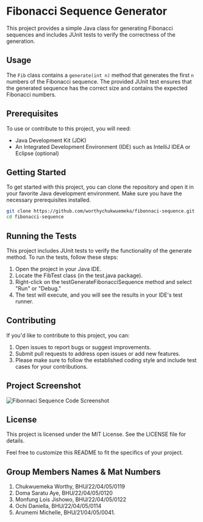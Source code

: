 # Fibonacci Sequence Generator

This project provides a simple Java class for generating Fibonacci sequences and includes JUnit tests to verify the correctness of the generation.

## Usage

The `Fib` class contains a `generate(int n)` method that generates the first `n` numbers of the Fibonacci sequence. The provided JUnit test ensures that the generated sequence has the correct size and contains the expected Fibonacci numbers.

## Prerequisites

To use or contribute to this project, you will need:

- Java Development Kit (JDK)
- An Integrated Development Environment (IDE) such as IntelliJ IDEA or Eclipse (optional)

## Getting Started

To get started with this project, you can clone the repository and open it in your favorite Java development environment. Make sure you have the necessary prerequisites installed.

```bash
git clone https://github.com/worthychukwuemeka/fibonnaci-sequence.git
cd fibonacci-sequence
```

## Running the Tests
This project includes JUnit tests to verify the functionality of the generate method. To run the tests, follow these steps:

1. Open the project in your Java IDE.
2. Locate the FibTest class (in the test.java package).
3. Right-click on the testGenerateFibonacciSequence method and select "Run" or "Debug."
4. The test will execute, and you will see the results in your IDE's test runner.

## Contributing
If you'd like to contribute to this project, you can:

1. Open issues to report bugs or suggest improvements.
2. Submit pull requests to address open issues or add new features.
3. Please make sure to follow the established coding style and include test cases for your contributions.

## Project Screenshot
![Fibonnaci Sequence Code Screenshot]((https://drive.google.com/file/d/16FbgvfpvgQMfcvOo-I2wQQ6LdtyJSeU9/view?usp=drivesdk))

## License
This project is licensed under the MIT License. See the LICENSE file for details.

Feel free to customize this README to fit the specifics of your project.

## Group Members Names & Mat Numbers
1. Chukwuemeka Worthy, BHU/22/04/05/0119
2. Doma Saratu Aye, BHU/22/04/05/0120
3. Monfung Lois Jishowo, BHU/22/04/05/0122
4. Ochi Daniella, BHU/22/04/05/0114
5. Arumemi Michelle, BHU/21/04/05/0041.
